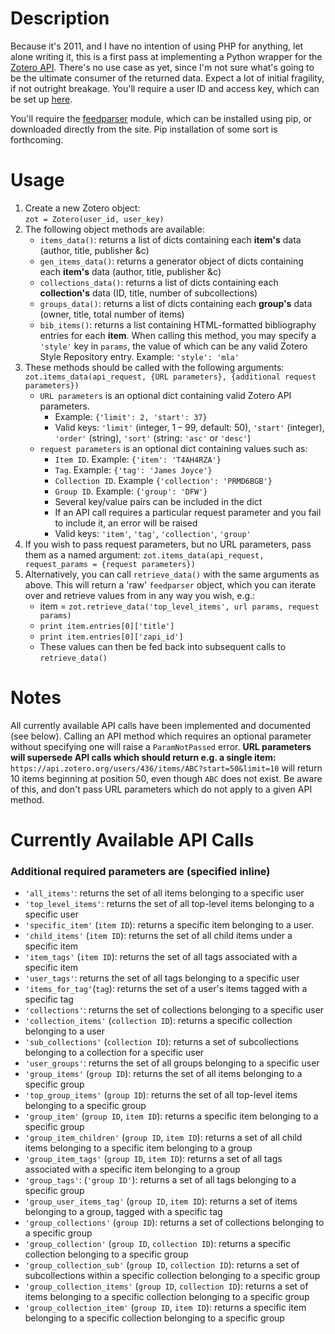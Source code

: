 # Description #

Because it's 2011, and I have no intention of using PHP for anything, let alone writing it, this is a first pass at implementing a Python wrapper for the [Zotero API][1]. There's no use case as yet, since I'm not sure what's going to be the ultimate consumer of the returned data. Expect a lot of initial fragility, if not outright breakage. You'll require a user ID and access key, which can be set up [here][2].

You'll require the [feedparser][3] module, which can be installed using pip, or downloaded directly from the site. Pip installation of some sort is forthcoming.

# Usage #

1. Create a new Zotero object:  
`zot = Zotero(user_id, user_key)`
2. The following object methods are available:
    * `items_data()`: returns a list of dicts containing each **item's** data (author, title, publisher &c)
    * `gen_items_data()`: returns a generator object of dicts containing each **item's** data (author, title, publisher &c)
    * `collections_data()`: returns a list of dicts containing each **collection's** data (ID, title, number of subcollections)
    * `groups_data()`: returns a list of dicts containing each **group's** data (owner, title, total number of items)
    * `bib_items()`: returns a list containing HTML-formatted bibliography entries for each **item**. When calling this method, you may specify a `'style'` key in `params`, the value of which can be any valid Zotero Style Repository entry. Example: `'style': 'mla'`
3. These methods should be called with the following arguments:
`zot.items_data(api_request, {URL parameters}, {additional request parameters})`
    * `URL parameters` is an optional dict containing valid Zotero API parameters.
        * Example: `{'limit': 2, 'start': 37}`
        * Valid keys: `'limit'` (integer, 1 – 99, default: 50), `'start'` (integer), `'order'` (string), `'sort'` (string: `'asc'` or `'desc'`)
    * `request parameters` is an optional dict containing values such as:  
        * `Item ID`. Example: `{'item': 'T4AH4RZA'}`
        * `Tag`. Example: `{'tag': 'James Joyce'}`
        * `Collection ID`. Example `{'collection': 'PRMD6BGB'}`
        * `Group ID`. Example: `{'group': 'DFW'}`
        * Several key/value pairs can be included in the dict 
        * If an API call requires a particular request parameter and you fail to include it, an error will be raised
        * Valid keys: `'item'`, `'tag'`, `'collection'`, `'group'`
4. If you wish to pass request parameters, but no URL parameters, pass them as a named argument: `zot.items_data(api_request, request_params = {request parameters})`
5. Alternatively, you can call `retrieve_data()` with the same arguments as above. This will return a 'raw' `feedparser` object, which you can iterate over and retrieve values from in any way you wish, e.g.:
    * item = `zot.retrieve_data('top_level_items', url params, request params)`
    * `print item.entries[0]['title']`
    * `print item.entries[0]['zapi_id']`
    * These values can then be fed back into subsequent calls to `retrieve_data()`


# Notes #

All currently available API calls have been implemented and documented (see below). Calling an API method which requires an optional parameter without specifying one will raise a `ParamNotPassed` error. **URL parameters will supersede API calls which should return e.g. a single item:** `https://api.zotero.org/users/436/items/ABC?start=50&limit=10` will return 10 items beginning at position 50, even though `ABC` does not exist. Be aware of this, and don't pass URL parameters which do not apply to a given API method.


# Currently Available API Calls #

### Additional required parameters are (specified inline) ###


* `'all_items'`: returns the set of all items belonging to a specific user
* `'top_level_items'`: returns the set of all top-level items belonging to a specific user
* `'specific_item'` (`item ID`): returns a specific item belonging to a user.
* `'child_items'` (`item ID`): returns the set of all child items under a specific item 
* `'item_tags'` (`item ID`): returns the set of all tags associated with a specific item
* `'user_tags'`: returns the set of all tags belonging to a specific user
* `'items_for_tag'`(`tag`): returns the set of a user's items tagged with a specific tag
* `'collections'`: returns the set of collections belonging to a specific user
* `'collection_items'` (`collection ID`): returns a specific collection belonging to a user
* `'sub_collections'` (`collection ID`): returns a set of subcollections belonging to a collection for a specific user
* `'user_groups'`: returns the set of all groups belonging to a specific user
* `'group_items'` (`group ID`): returns the set of all items belonging to a specific group
* `'top_group_items'` (`group ID`): returns the set of all top-level items belonging to a specific group
* `'group_item'` (`group ID`, `item ID`): returns a specific item belonging to a specific group
* `'group_item_children'` (`group ID`, `item ID`): returns a set of all child items belonging to a specific item belonging to a group
* `'group_item_tags'` (`group ID`, `item ID`): returns a set of all tags associated with a specific item belonging to a group
* `'group_tags'`: (`'group ID'`): returns a set of all tags belonging to a specific group
* `'group_user_items_tag'` (`group ID`, `item ID`): returns a set of items belonging to a group, tagged with a specific tag
* `'group_collections'` (`group ID`): returns a set of collections belonging to a specific group
* `'group_collection'` (`group ID`, `collection ID`): returns a specific collection belonging to a specific group
* `'group_collection_sub'` (`group ID`, `collection ID`): returns a set of subcollections within a specific collection belonging to a specific group
* `'group_collection_items'` (`group ID`, `collection ID`): returns a set of items belonging to a specific collection belonging to a specific group
* `'group_collection_item'` (`group ID`, `item ID`): returns a specific item belonging to a specific collection belonging to a specific group


[1]: http://www.zotero.org/support/dev/server_api "Zotero Server API"
[2]: http://www.zotero.org/settings/keys/new "New Zotero Access Credentials"
[3]: http://feedparser.org/ "Mark Pilgrim's Universal Feed Parser"